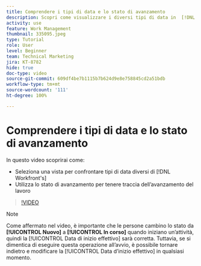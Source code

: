 ```yaml
---
title: Comprendere i tipi di data e lo stato di avanzamento
description: Scopri come visualizzare i diversi tipi di data in  [!DNL  Workfront]  e utilizza lo stato di avanzamento per aiutarti a tenere traccia dell’avanzamento del lavoro.
activity: use
feature: Work Management
thumbnail: 335095.jpeg
type: Tutorial
role: User
level: Beginner
team: Technical Marketing
jira: KT-8782
hide: true
doc-type: video
source-git-commit: 609df4be7b1115b7b624d9e8e758845cd2a51bdb
workflow-type: tm+mt
source-wordcount: '111'
ht-degree: 100%

---
```


# Comprendere i tipi di data e lo stato di avanzamento

In questo video scoprirai come:

* Seleziona una vista per confrontare tipi di data diversi di [!DNL Workfront's]
* Utilizza lo stato di avanzamento per tenere traccia dell’avanzamento del lavoro

>[!VIDEO](https://video.tv.adobe.com/v/335095/?quality=12&learn=on)

>[!NOTE]
>
>Come affermato nel video, è importante che le persone cambino lo stato da **[!UICONTROL Nuovo]** a **[!UICONTROL In corso]** quando iniziano un’attività, quindi la [!UICONTROL Data di inizio effettivo] sarà corretta. Tuttavia, se si dimentica di eseguire questa operazione all’avvio, è possibile tornare indietro e modificare la [!UICONTROL Data d’inizio effettivo] in qualsiasi momento.


<!---
Task progress status overview
Definitions for the project, task, and issue dates within Workfront
Project timelines
--->
